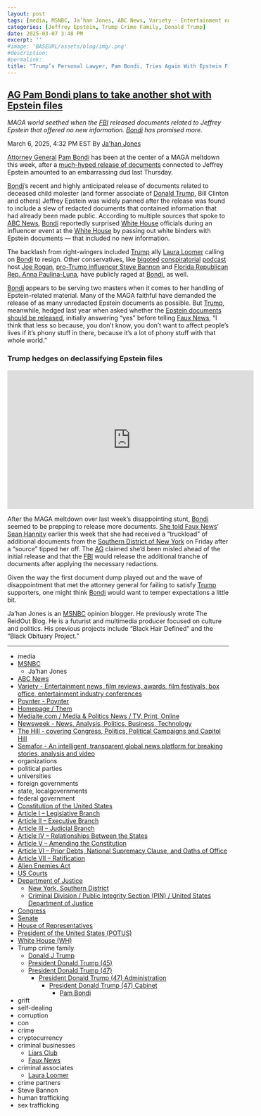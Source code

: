 ```yaml
---
layout: post
tags: [media, MSNBC, Ja’han Jones, ABC News, Variety - Entertainment news film reviews awards film festivals box office entertainment industry conferences, Poynter - Poynter, Homepage / Them, Mediaite.com / Media & Politics News / TV Print Online, Newsweek - News Analysis Politics Business Technology, The Hill - covering Congress Politics Political Campaigns and Capitol Hill, Semafor - An intelligent transparent global news platform for breaking stories analysis and video, organizations, political parties, universities, foreign governments, state localgovernments, federal government, Constitution of the United States, Article I – Legislative Branch, Article II – Executive Branch, Article III – Judicial Branch, Article IV – Relationships Between the States, Article V – Amending the Constitution, Article VI – Prior Debts National Supremacy Clause and Oaths of Office, Article VII – Ratification, Alien Enemies Act, US Courts, Department of Justice, New York Southern District, Criminal Division / Public Integrity Section (PIN) / United States Department of Justice, Congress, Senate, House of Representatives, President of the United States (POTUS), White House (WH), Trump crime family, Donald J Trump, President Donald Trump (45), President Donald Trump (47), President Donald Trump (47) Administration, President Donald Trump (47) Cabinet, Pam Bondi, grift, self-dealing, corruption, con, crime, cryptocurrency, criminal businesses, Liars Club, Faux News, criminal associates, Laura Loomer, crime partners, Steve Bannon, human trafficking, sex trafficking]
categories: [Jeffrey Epstein, Trump Crime Family, Donald Trump]
date: 2025-03-07 3:48 PM
excerpt: ''
#image: 'BASEURL/assets/blog/img/.png'
#description:
#permalink:
title: "Trump’s Personal Lawyer, Pam Bondi, Tries Again With Epstein Files After First Release Revealed Nothing New"
---
```



## [AG Pam Bondi plans to take another shot with Epstein files](https://www.msnbc.com/top-stories/latest/jeffrey-epstein-files-pam-bondi-documents-release-rcna195177)

*MAGA world seethed when the [FBI](https://www.fbi.gov/) released documents related to Jeffrey Epstein that offered no new information. [Bondi](https://www.justice.gov/ag/staff-profile/meet-attorney-general) has promised more.*

March 6, 2025, 4:32 PM EST
By [Ja'han Jones](https://www.msnbc.com/author/jahan-jones-ncpn371241)

[Attorney General](https://www.justice.gov/) [Pam Bondi](https://www.justice.gov/ag/staff-profile/meet-attorney-general) has been at the center of a MAGA meltdown this week, after a [much-hyped release of documents](https://www.msnbc.com/top-stories/latest/andrew-tate-trump-jeffrey-epstein-files-backlash-rcna194117) connected to Jeffrey Epstein amounted to an embarrassing dud last Thursday.

[Bondi](https://www.justice.gov/ag/staff-profile/meet-attorney-general)’s recent and highly anticipated release of documents related to deceased child molester (and former associate of [Donald Trump](https://www.donaldjtrump.com/), Bill Clinton and others) Jeffrey Epstein was widely panned after the release was found to include a slew of redacted documents that contained information that had already been made public. According to multiple sources that spoke to [ABC News](https://abcnews.go.com/US/ag-bondi-faces-heat-white-house-trump-allies/story?id=119435303), [Bondi](https://www.justice.gov/ag/staff-profile/meet-attorney-general) reportedly surprised [White House](https://www.whitehouse.gov/) officials during an influencer event at the [White House](https://www.whitehouse.gov/) by passing out white binders with Epstein documents — that included no new information.

The backlash from right-wingers included [Trump](https://www.donaldjtrump.com/) ally [Laura Loomer](https://loomered.com/) calling on [Bondi](https://www.justice.gov/ag/staff-profile/meet-attorney-general) to resign. Other conservatives, like [bigoted](https://variety.com/2023/digital/news/joe-rogan-antisemitic-controversy-jewish-1235516253/) [conspiratorial](https://www.poynter.org/commentary/2023/say-it-aint-so-joe-rogan-floats-irresponsible-conspiracy-theory/) [podcast](https://www.them.us/story/joe-rogan-burn-the-boats-netflix-special-gay-trans-jokes) host [Joe Rogan](https://www.mediaite.com/politics/joe-rogan-tells-elon-musk-phase-one-release-of-epstein-list-was-bullst-frustrating-its-not-encouraging/), [pro-Trump influencer Steve Bannon](https://www.newsweek.com/steve-bannon-knocks-jeffrey-epstein-file-release-trump-doj-2038236) and [Florida Republican Rep. Anna Paulina-Luna](https://thehill.com/homenews/house/5174685-luna-bondi-epstein-client-list/), have publicly raged at [Bondi](https://www.justice.gov/ag/staff-profile/meet-attorney-general), as well.

[Bondi](https://www.justice.gov/ag/staff-profile/meet-attorney-general) appears to be serving two masters when it comes to her handling of Epstein-related material. Many of the MAGA faithful have demanded the release of as many unredacted Epstein documents as possible. But [Trump](https://www.donaldjtrump.com/), meanwhile, hedged last year when asked whether the [Epstein documents should be released](https://www.semafor.com/article/06/09/2024/how-fox-news-massaged-a-trump-interview?), initially answering “yes” before telling [Faux News](https://www.foxnews.com/), “I think that less so because, you don’t know, you don’t want to affect people’s lives if it’s phony stuff in there, because it’s a lot of phony stuff with that whole world.”

### Trump hedges on declassifying Epstein files

<iframe width="560" height="315" src="https://www.youtube.com/embed/ZJorAVgHy7Y?si=zzLzXe_SXau7Ah3K" title="YouTube video player" frameborder="0" allow="accelerometer; autoplay; clipboard-write; encrypted-media; gyroscope; picture-in-picture; web-share" referrerpolicy="strict-origin-when-cross-origin" allowfullscreen></iframe>

After the MAGA meltdown over last week’s disappointing stunt, [Bondi](https://www.justice.gov/ag/staff-profile/meet-attorney-general) seemed to be prepping to release more documents. [She told Faux News](https://www.foxnews.com/video/6369576644112)’ [Sean Hannity](https://www.foxnews.com/video/6369576644112) earlier this week that she had received a “truckload” of additional documents from the [Southern District of New York](https://www.justice.gov/usao-sdny) on Friday after a “source” tipped her off. The [AG](https://www.justice.gov/) claimed she’d been misled ahead of the initial release and that the [FBI](https://www.fbi.gov/) would release the additional tranche of documents after applying the necessary redactions.

Given the way the first document dump played out and the wave of disappointment that met the attorney general for failing to satisfy [Trump](https://www.donaldjtrump.com/) supporters, one might think [Bondi](https://www.justice.gov/ag/staff-profile/meet-attorney-general) would want to temper expectations a little bit. 

Ja’han Jones is an [MSNBC](https://www.msnbc.com/) opinion blogger. He previously wrote The ReidOut Blog. He is a futurist and multimedia producer focused on culture and politics. His previous projects include “Black Hair Defined” and the “Black Obituary Project.”

----
- media
- [MSNBC](https://www.msnbc.com/)
    - Ja’han Jones
- [ABC News](https://abcnews.go.com/)
- [Variety - Entertainment news, film reviews, awards, film festivals, box office, entertainment industry conferences](https://variety.com/)
- [Poynter - Poynter](https://www.poynter.org/)
- [Homepage / Them](https://www.them.us/)
- [Mediaite.com / Media & Politics News / TV, Print, Online](https://www.mediaite.com/)
- [Newsweek - News, Analysis, Politics, Business, Technology](https://www.newsweek.com/)
- [The Hill - covering Congress, Politics, Political Campaigns and Capitol Hill](https://thehill.com/)
- [Semafor - An intelligent, transparent global news platform for breaking stories, analysis and video](https://www.semafor.com/)
- organizations 
- political parties 
- universities 
- foreign governments 
- state, localgovernments
- federal government 
- [Constitution of the United States](https://constitution.congress.gov/)
- [Article I – Legislative Branch](https://constitution.congress.gov/constitution/article-1/)
- [Article II – Executive Branch](https://constitution.congress.gov/constitution/article-2/)
- [Article III – Judicial Branch](https://constitution.congress.gov/constitution/article-3/)
- [Article IV – Relationships Between the States](https://constitution.congress.gov/constitution/article-4/)
- [Article V – Amending the Constitution](https://constitution.congress.gov/constitution/article-5/)
- [Article VI – Prior Debts, National Supremacy Clause, and Oaths of Office](https://constitution.congress.gov/constitution/article-6/)
- [Article VII – Ratification](https://constitution.congress.gov/constitution/article-7/)
- [Alien Enemies Act](https://www.archives.gov/milestone-documents/alien-and-sedition-acts)
- [US Courts](https://www.uscourts.gov/)
- [Department of Justice](https://www.justice.gov/)
    - [New York, Southern District](https://www.justice.gov/usao-sdny)
    - [Criminal Division / Public Integrity Section (PIN) / United States Department of Justice](https://www.justice.gov/criminal/criminal-pin)
- [Congress](https://www.congress.gov/)
- [Senate](https://www.senate.gov/)
- [House of Representatives](https://www.house.gov/)
- [President of the United States (POTUS)](https://www.whitehouse.gov/)
- [White House (WH)](https://www.whitehouse.gov/)
- Trump crime family 
    - [Donald J Trump](https://www.donaldjtrump.com/)
    - [President Donald Trump (45)](https://trumpwhitehouse.archives.gov/)
    - [President Donald Trump (47)](https://www.whitehouse.gov/administration/donald-j-trump/)
        - [President Donald Trump (47) Administration](https://www.whitehouse.gov/administration/)
            - [President Donald Trump (47) Cabinet](https://www.whitehouse.gov/administration/the-cabinet/)
                - [Pam Bondi](https://www.justice.gov/ag/staff-profile/meet-attorney-general)
- grift
- self-dealing
- corruption
- con
- crime
- cryptocurrency 
- criminal businesses
    - [Liars Club](https://truthsocial.com/)
    - [Faux News](https://www.foxnews.com/)
- criminal associates
    - [Laura Loomer](https://loomered.com/)
- crime partners
- Steve Bannon 
- human trafficking 
- sex trafficking 

